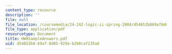 ```yaml
---
content_type: resource
description: ''
file: null
file_location: /coursemedia/24-242-logic-ii-spring-2004/d54652b869af8d05929ab2b0caf135ad_HW8SampleAnswers.pdf
file_type: application/pdf
resourcetype: Document
title: HW8SampleAnswers.pdf
uid: d54652b8-69af-8d05-929a-b2b0caf135ad
---
```

